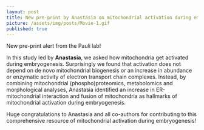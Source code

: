 ```yaml
---
layout: post
title: New pre-print by Anastasia on mitochondrial activation during embryogenesis
picture: /assets/img/posts/Movie-1.gif
published: true
---
```

New pre-print alert from the Pauli lab! 

In this study led by **Anastasia**, we asked how mitochondria get activated during embryogenesis. Surprisingly we found that activation does not depend on de novo mitochondrial biogenesis or an increase in abundance or enzymatic activity of electron transport chain complexes. Instead, by combining mitochondrial (phospho)proteomics, metabolomics and morphological analyses, Anastasia identified an increase in ER-mitochondrial interaction and fusion of mitochondria as hallmarks of mitochondrial activation during embryogenesis. 

Huge congratulations to Anastasia and all co-authors for contributing to this comprehensive resource of mitochondrial activation during embryogenesis!

